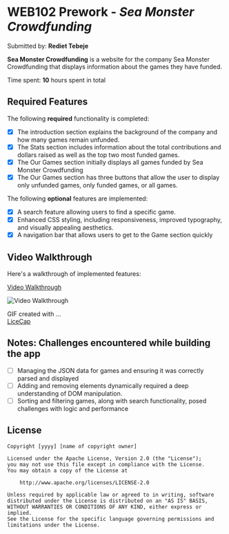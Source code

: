 # WEB102 Prework - *Sea Monster Crowdfunding*

Submitted by: **Rediet Tebeje**

**Sea Monster Crowdfunding** is a website for the company Sea Monster Crowdfunding that displays information about the games they have funded.

Time spent: **10** hours spent in total

## Required Features

The following **required** functionality is completed:

* [x] The introduction section explains the background of the company and how many games remain unfunded.
* [x]  The Stats section includes information about the total contributions and dollars raised as well as the top two most funded games.
* [x] The Our Games section initially displays all games funded by Sea Monster Crowdfunding
* [x]  The Our Games section has three buttons that allow the user to display only unfunded games, only funded games, or all games.

The following **optional** features are implemented:

* [x] A search feature allowing users to find a specific game.
* [x] Enhanced CSS styling, including responsiveness, improved typography, and visually appealing aesthetics.
* [x] A navigation bar that allows users to get to the Game section quickly

## Video Walkthrough

Here's a walkthrough of implemented features:

[Video Walkthrough](assets/games.gif)

<img src='assets/games.gif' title='Video Walkthrough'/>

GIF created with ...  
[ LiceCap](https://www.cockos.com/licecap/) 

## Notes: Challenges encountered while building the app

* [ ] Managing the JSON data for games and ensuring it was correctly parsed and displayed 
* [ ] Adding and removing elements dynamically required a deep understanding of DOM manipulation.
* [ ] Sorting and filtering games, along with search functionality, posed challenges with logic and performance

## License

    Copyright [yyyy] [name of copyright owner]

    Licensed under the Apache License, Version 2.0 (the "License");
    you may not use this file except in compliance with the License.
    You may obtain a copy of the License at

        http://www.apache.org/licenses/LICENSE-2.0

    Unless required by applicable law or agreed to in writing, software
    distributed under the License is distributed on an "AS IS" BASIS,
    WITHOUT WARRANTIES OR CONDITIONS OF ANY KIND, either express or implied.
    See the License for the specific language governing permissions and
    limitations under the License.
